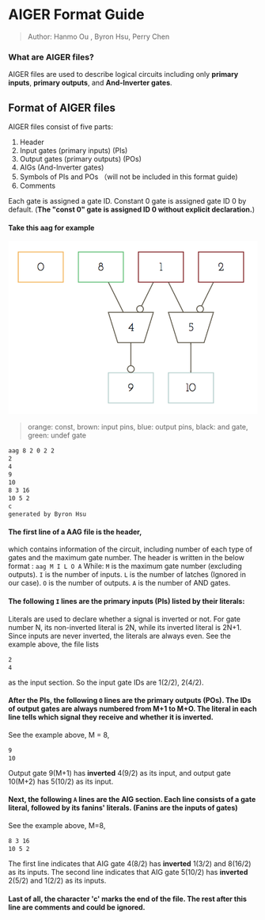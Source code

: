 # AIGER Format Guide

> Author: Hanmo Ou , Byron Hsu, Perry Chen

### What are AIGER files?
AIGER files are used to describe logical circuits including only **primary inputs**, **primary outputs**, and **And-Inverter gates**.


## Format of AIGER files
AIGER files consist of five parts:

1. Header
2. Input gates (primary inputs) (PIs)
3. Output gates (primary outputs) (POs)
4. AIGs (And-Inverter gates)
5. Symbols of PIs and POs （will not be included in this format guide)
6. Comments

Each gate is assigned a gate ID. Constant 0 gate is assigned gate ID 0 by default.
(**The "const 0" gate is assigned ID 0 without explicit declaration.**)

#### Take this aag for example

<p align="center"><img src = "./guide.png"></img></p>

> orange: const, brown: input pins, blue: output pins, black: and gate, green: undef gate

```
aag 8 2 0 2 2
2
4
9
10
8 3 16
10 5 2
c
generated by Byron Hsu
```


#### The first line of a AAG file is the header,
which contains information of the circuit, including number of each type of gates and the maximum gate number.
The header is written in the below format :
``aag M I L O A``
While:
`M` is the maximum gate number (excluding outputs).
`I` is the number of inputs.
`L` is the number of latches (Ignored in our case).
`O` is the number of outputs.
`A` is the number of AND gates.

#### The following ``I`` lines are the primary inputs (PIs) listed by their literals:

Literals are used to declare whether a signal is inverted or not.
For gate number N, its non-inverted literal is 2N, while its inverted literal is 2N+1.
Since inputs are never inverted, the literals are always even.
See the example above, the file lists

```
2
4
```
as the input section.
So the input gate IDs are 1(2/2), 2(4/2).
 
#### After the PIs, the following `O` lines are the primary outputs (POs). The IDs of output gates are always numbered from M+1 to M+O. The literal in each line tells which signal they receive and whether it is inverted.

See the example above, M = 8, 

```
9
10
```

Output gate 9(M+1) has **inverted** 4(9/2) as its input, and output gate 10(M+2) has 5(10/2) as its input.

#### Next, the following `A` lines are the AIG section. Each line consists of a gate literal, followed by its fanins' literals. (Fanins are the inputs of gates)
See the example above, M=8, 

```
8 3 16
10 5 2
```

The first line indicates that AIG gate 4(8/2) has **inverted** 1(3/2) and 8(16/2) as its inputs.
The second line indicates that AIG gate 5(10/2) has **inverted** 2(5/2) and 1(2/2) as its inputs.

#### Last of all, the character 'c' marks the end of the file. The rest after this line are comments and could be ignored.
